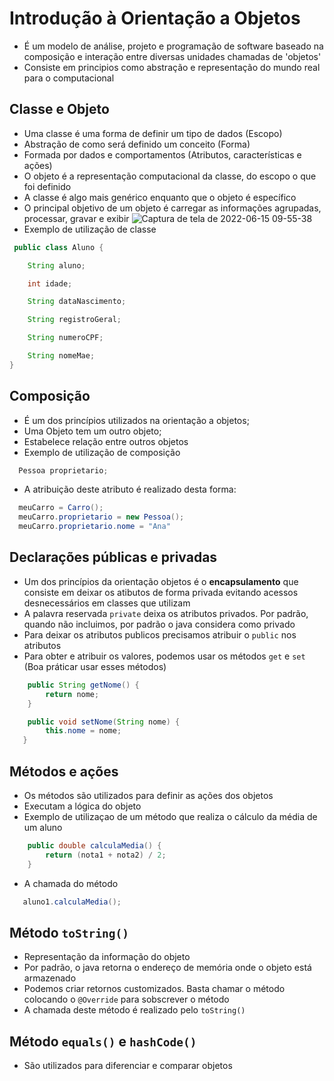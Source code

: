 # Introdução à Orientação a Objetos

- É um modelo de análise, projeto e programação de software baseado na composição e interação entre diversas unidades chamadas de 'objetos'
- Consiste em principios como abstração e representação do mundo real para o computacional

## Classe e Objeto

- Uma classe é uma forma de definir um tipo de dados (Escopo)
- Abstração de como será definido um conceito (Forma)
- Formada por dados e comportamentos (Atributos, características e ações)
- O objeto é a representação computacional da classe, do escopo o que foi definido
- A classe é algo mais genérico enquanto que o objeto é específico
- O principal objetivo de um objeto é carregar as informações agrupadas, processar, gravar e exibir
  ![Captura de tela de 2022-06-15 09-55-38](https://user-images.githubusercontent.com/43495376/173832234-a3f7f8a7-8d05-4b83-b196-37b74cb2adfe.png)
- Exemplo de utilização de classe

```java
 public class Aluno {

    String aluno;

    int idade;

    String dataNascimento;

    String registroGeral;

    String numeroCPF;

    String nomeMae;
}
``` 

## Composição

- É um dos princípios utilizados na orientação a objetos;
- Uma Objeto tem um outro objeto;
- Estabelece relação entre outros objetos
- Exemplo de utilização de composição

```java
  Pessoa proprietario;
```

- A atribuição deste atributo é realizado desta forma:

```java
  meuCarro = Carro();
  meuCarro.proprietario = new Pessoa();
  meuCarro.proprietario.nome = "Ana"
```

## Declarações públicas e privadas

- Um dos princípios da orientação objetos é o **encapsulamento** que consiste em deixar os atibutos de forma privada evitando acessos desnecessários em classes que utilizam
- A palavra reservada `private` deixa os atributos privados. Por padrão, quando não incluimos, por padrão o java considera como privado
- Para deixar os atributos publicos precisamos atribuir o `public` nos atributos
- Para obter e atribuir os valores, podemos usar os métodos `get` e `set` (Boa práticar usar esses métodos)

```java
    public String getNome() {
        return nome;
    }

    public void setNome(String nome) {
        this.nome = nome;
   }
```

## Métodos e ações

- Os métodos são utilizados para definir as ações dos objetos
- Executam a lógica do objeto
- Exemplo de utilizaçao de um método que realiza o cálculo da média de um aluno

```java
    public double calculaMedia() {
        return (nota1 + nota2) / 2;
    }
```

- A chamada do método

```java
   aluno1.calculaMedia();
```

## Método `toString()`

- Representação da informação do objeto
- Por padrão, o java retorna o endereço de memória onde o objeto está armazenado
- Podemos criar retornos customizados. Basta chamar o método colocando o `@Override` para sobscrever o método
- A chamada deste método é realizado pelo `toString()`

## Método `equals()` e `hashCode()`
- São utilizados para diferenciar e comparar objetos
